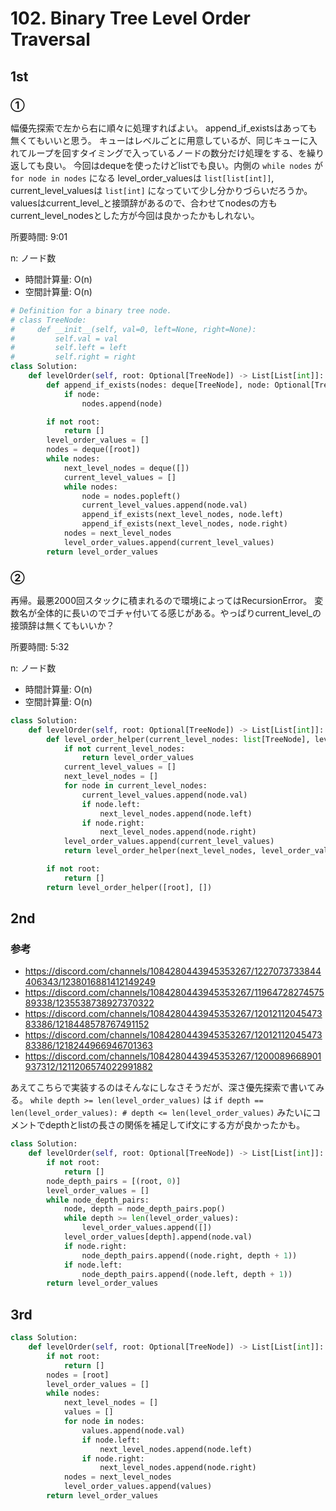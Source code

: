 # 102. Binary Tree Level Order Traversal

## 1st

### ①

幅優先探索で左から右に順々に処理すればよい。
append_if_existsはあっても無くてもいいと思う。
キューはレベルごとに用意しているが、同じキューに入れてループを回すタイミングで入っているノードの数分だけ処理をする、を繰り返しても良い。
今回はdequeを使ったけどlistでも良い。内側の `while nodes` が `for node in nodes` になる
level_order_valuesは `list[list[int]]`, current_level_valuesは `list[int]` になっていて少し分かりづらいだろうか。
valuesはcurrent_level_と接頭辞があるので、合わせてnodesの方もcurrent_level_nodesとした方が今回は良かったかもしれない。


所要時間: 9:01

n: ノード数
- 時間計算量: O(n)
- 空間計算量: O(n)

```py
# Definition for a binary tree node.
# class TreeNode:
#     def __init__(self, val=0, left=None, right=None):
#         self.val = val
#         self.left = left
#         self.right = right
class Solution:
    def levelOrder(self, root: Optional[TreeNode]) -> List[List[int]]:
        def append_if_exists(nodes: deque[TreeNode], node: Optional[TreeNode]):
            if node:
                nodes.append(node)

        if not root:
            return []
        level_order_values = []
        nodes = deque([root])
        while nodes:
            next_level_nodes = deque([])
            current_level_values = []
            while nodes:
                node = nodes.popleft()
                current_level_values.append(node.val)
                append_if_exists(next_level_nodes, node.left)
                append_if_exists(next_level_nodes, node.right)
            nodes = next_level_nodes
            level_order_values.append(current_level_values)
        return level_order_values
```

### ②

再帰。最悪2000回スタックに積まれるので環境によってはRecursionError。
変数名が全体的に長いのでゴチャ付いてる感じがある。やっぱりcurrent_level_の接頭辞は無くてもいいか？

所要時間: 5:32

n: ノード数
- 時間計算量: O(n)
- 空間計算量: O(n)

```py
class Solution:
    def levelOrder(self, root: Optional[TreeNode]) -> List[List[int]]:
        def level_order_helper(current_level_nodes: list[TreeNode], level_order_values: list[list[int]]) -> list[list[int]]:
            if not current_level_nodes:
                return level_order_values
            current_level_values = []
            next_level_nodes = []
            for node in current_level_nodes:
                current_level_values.append(node.val)
                if node.left:
                    next_level_nodes.append(node.left)
                if node.right:
                    next_level_nodes.append(node.right)
            level_order_values.append(current_level_values)
            return level_order_helper(next_level_nodes, level_order_values)

        if not root:
            return []
        return level_order_helper([root], [])
```

## 2nd

### 参考

- https://discord.com/channels/1084280443945353267/1227073733844406343/1238016881412149249
- https://discord.com/channels/1084280443945353267/1196472827457589338/1235538738927370322
- https://discord.com/channels/1084280443945353267/1201211204547383386/1218448578767491152
- https://discord.com/channels/1084280443945353267/1201211204547383386/1218244966946701363
- https://discord.com/channels/1084280443945353267/1200089668901937312/1211206574022991882


あえてこちらで実装するのはそんなにしなさそうだが、深さ優先探索で書いてみる。
`while depth >= len(level_order_values)` は
`if depth == len(level_order_values): # depth <= len(level_order_values)` みたいにコメントでdepthとlistの長さの関係を補足してif文にする方が良かったかも。

```py
class Solution:
    def levelOrder(self, root: Optional[TreeNode]) -> List[List[int]]:
        if not root:
            return []
        node_depth_pairs = [(root, 0)]
        level_order_values = []
        while node_depth_pairs:
            node, depth = node_depth_pairs.pop()
            while depth >= len(level_order_values):
                level_order_values.append([])
            level_order_values[depth].append(node.val)
            if node.right:
                node_depth_pairs.append((node.right, depth + 1))
            if node.left:
                node_depth_pairs.append((node.left, depth + 1))
        return level_order_values
```

## 3rd


```py
class Solution:
    def levelOrder(self, root: Optional[TreeNode]) -> List[List[int]]:
        if not root:
            return []
        nodes = [root]
        level_order_values = []
        while nodes:
            next_level_nodes = []
            values = []
            for node in nodes:
                values.append(node.val)
                if node.left:
                    next_level_nodes.append(node.left)
                if node.right:
                    next_level_nodes.append(node.right)
            nodes = next_level_nodes
            level_order_values.append(values)
        return level_order_values
```
